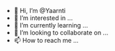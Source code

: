 - 👋 Hi, I’m @Yaarnti
- 👀 I’m interested in ...
- 🌱 I’m currently learning ...
- 💞️ I’m looking to collaborate on ...
- 📫 How to reach me ...

<!---
Yaarnti/Yaarnti is a ✨ special ✨ repository because its `README.md` (this file) appears on your GitHub profile.
You can click the Preview link to take a look at your changes.
--->
